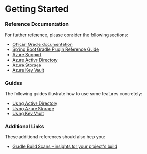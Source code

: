 # Getting Started

### Reference Documentation
For further reference, please consider the following sections:

* [Official Gradle documentation](https://docs.gradle.org)
* [Spring Boot Gradle Plugin Reference Guide](https://docs.spring.io/spring-boot/docs/2.2.1.RELEASE/gradle-plugin/reference/html/)
* [Azure Support](https://github.com/Microsoft/azure-spring-boot/tree/master/azure-spring-boot)
* [Azure Active Directory](https://github.com/Microsoft/azure-spring-boot/tree/master/azure-spring-boot-starters/azure-active-directory-spring-boot-starter)
* [Azure Storage](https://github.com/Microsoft/azure-spring-boot/tree/master/azure-spring-boot-starters/azure-storage-spring-boot-starter)
* [Azure Key Vault](https://github.com/Microsoft/azure-spring-boot/tree/master/azure-spring-boot-starters/azure-keyvault-secrets-spring-boot-starter)

### Guides
The following guides illustrate how to use some features concretely:

* [Using Active Directory](https://github.com/Microsoft/azure-spring-boot/tree/master/azure-spring-boot-samples/azure-active-directory-spring-boot-sample)
* [Using Azure Storage](https://github.com/Microsoft/azure-spring-boot/tree/master/azure-spring-boot-samples/azure-storage-spring-boot-sample)
* [Using Key Vault](https://github.com/Microsoft/azure-spring-boot/tree/master/azure-spring-boot-samples/azure-keyvault-secrets-spring-boot-sample)

### Additional Links
These additional references should also help you:

* [Gradle Build Scans – insights for your project's build](https://scans.gradle.com#gradle)


